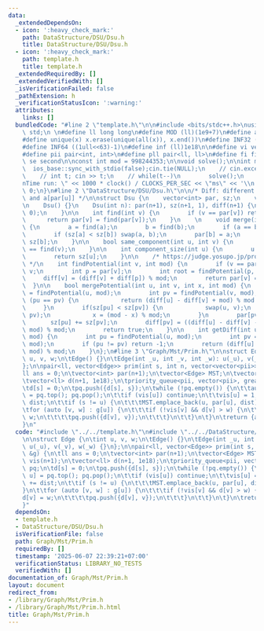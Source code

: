 ```yaml
---
data:
  _extendedDependsOn:
  - icon: ':heavy_check_mark:'
    path: DataStructure/DSU/Dsu.h
    title: DataStructure/DSU/Dsu.h
  - icon: ':heavy_check_mark:'
    path: template.h
    title: template.h
  _extendedRequiredBy: []
  _extendedVerifiedWith: []
  _isVerificationFailed: false
  _pathExtension: h
  _verificationStatusIcon: ':warning:'
  attributes:
    links: []
  bundledCode: "#line 2 \"template.h\"\n\n#include <bits/stdc++.h>\nusing namespace\
    \ std;\n \n#define ll long long\n#define MOD (ll)(1e9+7)\n#define all(x) (x).begin(),(x).end()\n\
    #define unique(x) x.erase(unique(all(x)), x.end())\n#define INF32 ((1ull<<31)-1)\n\
    #define INF64 ((1ull<<63)-1)\n#define inf (ll)1e18\n\n#define vi vector<int>\n\
    #define pii pair<int, int>\n#define pll pair<ll, ll>\n#define fi first\n#define\
    \ se second\n\nconst int mod = 998244353;\n\nvoid solve();\n\nint main(){\n  \
    \  ios_base::sync_with_stdio(false);cin.tie(NULL);\n    // cin.exceptions(cin.failbit);\n\
    \    // int t; cin >> t;\n    // while(t--)\n        solve();\n    cerr << \"\\\
    nTime run: \" << 1000 * clock() / CLOCKS_PER_SEC << \"ms\" << '\\n';\n    return\
    \ 0;\n}\n#line 2 \"DataStructure/DSU/Dsu.h\"\n\n/* Diff: different between a[u]\
    \ and a[par[u]] */\n\nstruct Dsu {\n    vector<int> par, sz;\n    vector<ll> diff;\n\
    \n    Dsu() {}\n    Dsu(int n): par(n+1), sz(n+1, 1), diff(n+1) {\n        iota(all(par),\
    \ 0);\n    }\n\n    int find(int v) {\n        if (v == par[v]) return v;\n  \
    \      return par[v] = find(par[v]);\n    }\n    \n    void merge(int a, int b)\
    \ {\n        a = find(a);\n        b = find(b);\n        if (a == b) return;\n\
    \        if (sz[a] < sz[b]) swap(a, b);\n        par[b] = a;\n        sz[a] +=\
    \ sz[b];\n    }\n\n    bool same_component(int u, int v) {\n        return find(u)\
    \ == find(v);\n    }\n\n    int component_size(int u) {\n        u = find(u);\n\
    \        return sz[u];\n    }\n\n    /* https://judge.yosupo.jp/problem/unionfind_with_potential\
    \ */\n    int findPotential(int v, int mod) {\n        if (v == par[v]) return\
    \ v;\n        int p = par[v];\n        int root = findPotential(p, mod);\n   \
    \     diff[v] = (diff[v] + diff[p]) % mod;\n        return par[v] = root;\n  \
    \  }\n\n    bool mergePotential(int u, int v, int x, int mod) {\n        int pu\
    \ = findPotential(u, mod);\n        int pv = findPotential(v, mod);\n        if\
    \ (pu == pv) {\n            return (diff[u] - diff[v] + mod) % mod == x;\n   \
    \     }\n        if(sz[pu] < sz[pv]) {\n            swap(u, v);\n            swap(pu,\
    \ pv);\n            x = (mod - x) % mod;\n        }\n        par[pv] = pu;\n \
    \       sz[pu] += sz[pv];\n        diff[pv] = ((diff[u] - diff[v] - x) % mod +\
    \ mod) % mod;\n        return true;\n    }\n\n    int getDiff(int u, int v, int\
    \ mod) {\n        int pu = findPotential(u, mod);\n        int pv = findPotential(v,\
    \ mod);\n        if (pu != pv) return -1;\n        return (diff[u] - diff[v] +\
    \ mod) % mod;\n    }\n};\n#line 3 \"Graph/Mst/Prim.h\"\n\nstruct Edge {\n\tint\
    \ u, v, w;\n\tEdge() {}\n\tEdge(int _u, int _v, int _w): u(_u), v(_v), w(_w) {}\n\
    };\n\npair<ll, vector<Edge>> prim(int s, int n, vector<vector<pii>> &g) {\n\t\
    ll ans = 0;\n\tvector<int> par(n+1);\n\tvector<Edge> MST;\n\tvector<int> vis(n+1);\n\
    \tvector<ll> d(n+1, 1e18);\n\tpriority_queue<pii, vector<pii>, greater<pii>> pq;\n\
    \td[s] = 0;\n\tpq.push({d[s], s});\n\twhile (!pq.empty()) {\n\t\tauto [dist, u]\
    \ = pq.top(); pq.pop();\n\t\tif (vis[u]) continue;\n\t\tvis[u] = 1;\n\t\tans +=\
    \ dist;\n\t\tif (s != u) {\n\t\t\tMST.emplace_back(u, par[u], dist);\n\t\t}\n\t\
    \tfor (auto [v, w] : g[u]) {\n\t\t\tif (!vis[v] && d[v] > w) {\n\t\t\t\td[v] =\
    \ w;\n\t\t\t\tpq.push({d[v], v});\n\t\t\t}\n\t\t}\n\t}\n\treturn {ans, MST};\n\
    }\n"
  code: "#include \"../../template.h\"\n#include \"../../DataStructure/DSU/Dsu.h\"\
    \n\nstruct Edge {\n\tint u, v, w;\n\tEdge() {}\n\tEdge(int _u, int _v, int _w):\
    \ u(_u), v(_v), w(_w) {}\n};\n\npair<ll, vector<Edge>> prim(int s, int n, vector<vector<pii>>\
    \ &g) {\n\tll ans = 0;\n\tvector<int> par(n+1);\n\tvector<Edge> MST;\n\tvector<int>\
    \ vis(n+1);\n\tvector<ll> d(n+1, 1e18);\n\tpriority_queue<pii, vector<pii>, greater<pii>>\
    \ pq;\n\td[s] = 0;\n\tpq.push({d[s], s});\n\twhile (!pq.empty()) {\n\t\tauto [dist,\
    \ u] = pq.top(); pq.pop();\n\t\tif (vis[u]) continue;\n\t\tvis[u] = 1;\n\t\tans\
    \ += dist;\n\t\tif (s != u) {\n\t\t\tMST.emplace_back(u, par[u], dist);\n\t\t\
    }\n\t\tfor (auto [v, w] : g[u]) {\n\t\t\tif (!vis[v] && d[v] > w) {\n\t\t\t\t\
    d[v] = w;\n\t\t\t\tpq.push({d[v], v});\n\t\t\t}\n\t\t}\n\t}\n\treturn {ans, MST};\n\
    }"
  dependsOn:
  - template.h
  - DataStructure/DSU/Dsu.h
  isVerificationFile: false
  path: Graph/Mst/Prim.h
  requiredBy: []
  timestamp: '2025-06-07 22:39:21+07:00'
  verificationStatus: LIBRARY_NO_TESTS
  verifiedWith: []
documentation_of: Graph/Mst/Prim.h
layout: document
redirect_from:
- /library/Graph/Mst/Prim.h
- /library/Graph/Mst/Prim.h.html
title: Graph/Mst/Prim.h
---
```

